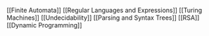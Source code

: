 
[[Finite Automata]]
[[Regular Languages and Expressions]]
[[Turing Machines]]
[[Undecidability]]
[[Parsing and Syntax Trees]]
[[RSA]]
[[Dynamic Programming]]
